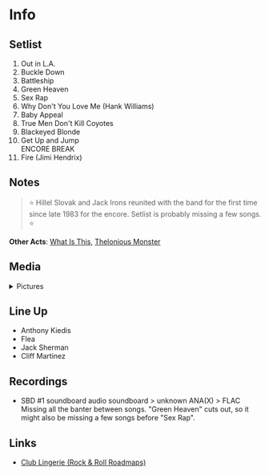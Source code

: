 # Info

## Setlist

1. Out in L.A.
2. Buckle Down
3. Battleship
4. Green Heaven
5. Sex Rap
6. Why Don't You Love Me (Hank Williams)
7. Baby Appeal
8. True Men Don't Kill Coyotes
9. Blackeyed Blonde
10. Get Up and Jump
<br>ENCORE BREAK
11. Fire (Jimi Hendrix)

## Notes

> :star: Hillel Slovak and Jack Irons reunited with the band for the first time since late 1983 for the encore.
Setlist is probably missing a few songs. :star:

**Other Acts**: [What Is This](https://en.wikipedia.org/wiki/What_Is_This%3F), [Thelonious Monster](https://en.wikipedia.org/wiki/Thelonious_Monster)

## Media 

<details>
  <summary>Pictures</summary>
  <img alt="Flyer" title="Flyer" src="19840811f.png" height="200" />
  <img alt="Clipping" title="Clipping" src="19840811a.jpg" height="200" />
</details>

## Line Up

* Anthony Kiedis
* Flea
* Jack Sherman
* Cliff Martinez

## Recordings

* SBD #1 soundboard audio soundboard > unknown ANA(X) > FLAC Missing all the banter between songs. "Green Heaven" cuts out, so it might also be missing a few songs before "Sex Rap".

## Links

* [Club Lingerie (Rock & Roll Roadmaps)](https://rockandrollroadmap.com/places/where-they-played/los-angeles-area-venues/club-lingerie)